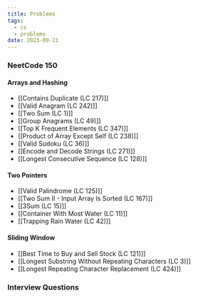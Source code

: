 ```yaml
---
title: Problems
tags:
  - cs
  - problems
date: 2023-09-21
---
```

### NeetCode 150

#### Arrays and Hashing
- [[Contains Duplicate (LC 217)]]
- [[Valid Anagram (LC 242)]]
- [[Two Sum (LC 1)]]
- [[Group Anagrams (LC 49)]]
- [[Top K Frequent Elements (LC 347)]]
- [[Product of Array Except Self (LC 238)]]
- [[Valid Sudoku (LC 36)]]
- [[Encode and Decode Strings (LC 271)]]
- [[Longest Consecutive Sequence (LC 128)]]

#### Two Pointers
- [[Valid Palindrome (LC 125)]]
- [[Two Sum II - Input Array Is Sorted (LC 167)]]
- [[3Sum (LC 15)]]
- [[Container With Most Water (LC 11)]]
- [[Trapping Rain Water (LC 42)]]

#### Sliding Window
- [[Best Time to Buy and Sell Stock (LC 121)]]
- [[Longest Substring Without Repeating Characters (LC 3)]]
- [[Longest Repeating Character Replacement (LC 424)]]

### Interview Questions
